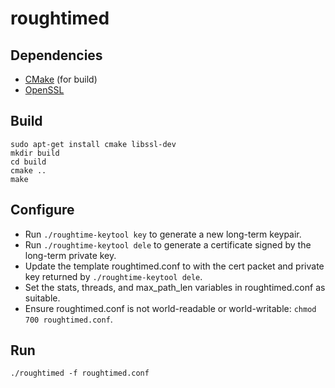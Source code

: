 # roughtimed

## Dependencies

* [CMake](https://github.com/Kitware/CMake) (for build)
* [OpenSSL](https://github.com/openssl/openssl)

## Build

```
sudo apt-get install cmake libssl-dev
mkdir build
cd build
cmake ..
make
```

## Configure

* Run `./roughtime-keytool key` to generate a new long-term keypair.
* Run `./roughtime-keytool dele` to generate a certificate signed by the long-term private key.
* Update the template roughtimed.conf to with the cert packet and private key returned by `./roughtime-keytool dele`.
* Set the stats, threads, and max_path_len variables in roughtimed.conf as suitable.
* Ensure roughtimed.conf is not world-readable or world-writable: `chmod 700 roughtimed.conf`.

## Run

```
./roughtimed -f roughtimed.conf
```

